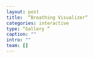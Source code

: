 ```yaml
---
layout: post
title:  “Breathing Visualizer“
categories: interactive
type: “Gallery ”
caption: ""
intro: ""
team: []
---
```

